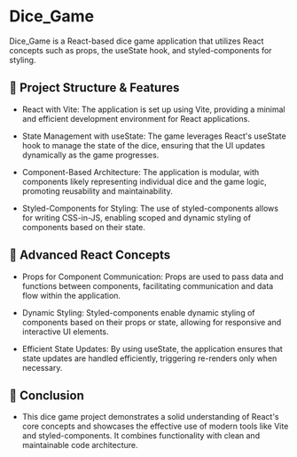 # Dice_Game 

Dice_Game is a React-based dice game application that utilizes React concepts such as props, the useState hook, and styled-components for styling.


## 🔧 Project Structure & Features

- React with Vite: The application is set up using Vite, providing a minimal and efficient development environment for React applications.​

- State Management with useState: The game leverages React's useState hook to manage the state of the dice, ensuring that the UI updates dynamically as the game progresses.​

- Component-Based Architecture: The application is modular, with components likely representing individual dice and the game logic, promoting reusability and maintainability.​

- Styled-Components for Styling: The use of styled-components allows for writing CSS-in-JS, enabling scoped and dynamic styling of components based on their state.​



## 🧠 Advanced React Concepts

- Props for Component Communication: Props are used to pass data and functions between components, facilitating communication and data flow within the application.​

- Dynamic Styling: Styled-components enable dynamic styling of components based on their props or state, allowing for responsive and interactive UI elements.​

- Efficient State Updates: By using useState, the application ensures that state updates are handled efficiently, triggering re-renders only when necessary.


## 📌 Conclusion
- This dice game project demonstrates a solid understanding of React's core concepts and showcases the effective use of modern tools like Vite and styled-components. It combines functionality with clean and maintainable code architecture.
